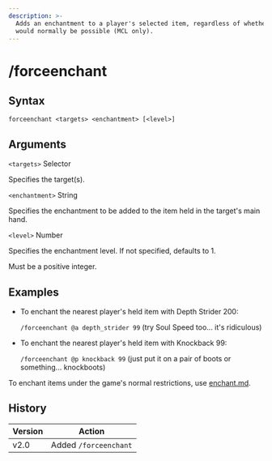 ```yaml
---
description: >-
  Adds an enchantment to a player's selected item, regardless of whether it
  would normally be possible (MCL only).
---
```


# /forceenchant

## Syntax

`forceenchant <targets> <enchantment> [<level>]`

## Arguments

`<targets>` Selector

Specifies the target(s).

`<enchantment>` String

Specifies the enchantment to be added to the item held in the target's main hand.

`<level>` Number

Specifies the enchantment level. If not specified, defaults to 1.

Must be a positive integer.

## Examples

*   To enchant the nearest player's held item with Depth Strider 200:

    `/forceenchant @a depth_strider 99` (try Soul Speed too... it's ridiculous)
*   To enchant the nearest player's held item with Knockback 99:

    `/forceenchant @p knockback 99` (just put it on a pair of boots or something... knockboots)

To enchant items under the game's normal restrictions, use [enchant.md](enchant.md "mention").

## History

| Version | Action                |
| ------- | --------------------- |
| v2.0    | Added `/forceenchant` |
